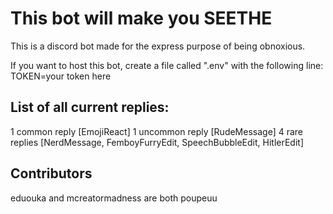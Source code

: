 # This bot will make you SEETHE
This is a discord bot made for the express purpose of being obnoxious. 

If you want to host this bot, create a file called ".env" with the following line:  
TOKEN=your token here

<h2> List of all current replies: </h2>

1 common reply [EmojiReact]
1 uncommon reply [RudeMessage]
4 rare replies [NerdMessage, FemboyFurryEdit, SpeechBubbleEdit, HitlerEdit]

<h2>Contributors</h2>
eduouka and mcreatormadness are both poupeuu
